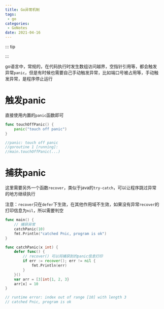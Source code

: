 ```yaml
---
title: Go异常机制
tags:
 - go
categories: 
 - GoNotes
date: 2021-04-16
---
```


::: tip 

:::

go语言中，常规的，在代码执行时发生数组访问越界，空指针引用等，都会触发异常`panic`，但是有时候也需要自己手动触发异常，比如端口号被占用等，手动触发异常，是程序停止运行

# 触发panic

直接使用内置的`panic`函数即可

```go
func touchOffPanic() {
	panic("touch off panic")
}

//panic: touch off panic
//goroutine 1 [running]:
//main.touchOffPanic(...)
```

# 捕获panic

这里需要另外一个函数`recover`，类似于java的`try-catch`，可以让程序跳过异常的地方继续执行

注意：`recover`只在`defer`下生效，在其他作用域不生效，如果没有异常`recover`的打印信息为`nil`，所以需要判空

```go
func main() {
	// 捕获异常
	catchPanic(10)
	fmt.Println("catched Pnic, program is ok")
}

func catchPanic(x int) {
	defer func() {
		// recover() 可以将捕获到的panic信息打印
		if err := recover(); err != nil {
			fmt.Println(err)
		}
	}()
	var arr = [3]int{1, 2, 3}
	arr[x] = 10
}

// runtime error: index out of range [10] with length 3
// catched Pnic, program is ok
```

